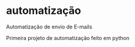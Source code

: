 # automatização
 Automatização de envio de E-mails
 
 Primeira projeto de automatização feito em python

